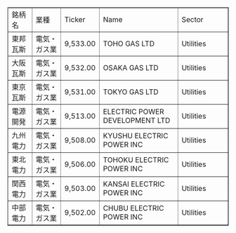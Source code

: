 <table dir="ltr" border="1" cellspacing="0" cellpadding="0">
  <colgroup>
    <col width="100">
    <col width="100">
    <col width="81">
    <col width="269">
    <col width="201">
  </colgroup>
  <tbody>
    <tr>
      <td data-sheets-value="{&quot;1&quot;:2,&quot;2&quot;:&quot;銘柄名&quot;}">銘柄名</td>
      <td data-sheets-value="{&quot;1&quot;:2,&quot;2&quot;:&quot;業種&quot;}">業種</td>
      <td data-sheets-value="{&quot;1&quot;:2,&quot;2&quot;:&quot;Ticker&quot;}">Ticker</td>
      <td data-sheets-value="{&quot;1&quot;:2,&quot;2&quot;:&quot;Name&quot;}">Name</td>
      <td data-sheets-value="{&quot;1&quot;:2,&quot;2&quot;:&quot;Sector&quot;}">Sector</td>
    </tr>
    <tr>
      <td data-sheets-value="{&quot;1&quot;:2,&quot;2&quot;:&quot;東邦瓦斯&quot;}">東邦瓦斯</td>
      <td data-sheets-value="{&quot;1&quot;:2,&quot;2&quot;:&quot;電気・ガス業&quot;}">電気・ガス業</td>
      <td data-sheets-value="{&quot;1&quot;:3,&quot;3&quot;:9533}" data-sheets-numberformat="[null,2,&quot;#,##0.00&quot;,1]">9,533.00</td>
      <td data-sheets-value="{&quot;1&quot;:2,&quot;2&quot;:&quot;TOHO GAS LTD&quot;}" data-sheets-numberformat="[null,2,&quot;#,##0.00&quot;,1]">TOHO GAS LTD</td>
      <td data-sheets-value="{&quot;1&quot;:2,&quot;2&quot;:&quot;Utilities&quot;}" data-sheets-numberformat="[null,2,&quot;#,##0.00&quot;,1]">Utilities</td>
    </tr>
    <tr>
      <td data-sheets-value="{&quot;1&quot;:2,&quot;2&quot;:&quot;大阪瓦斯&quot;}">大阪瓦斯</td>
      <td data-sheets-value="{&quot;1&quot;:2,&quot;2&quot;:&quot;電気・ガス業&quot;}">電気・ガス業</td>
      <td data-sheets-value="{&quot;1&quot;:3,&quot;3&quot;:9532}" data-sheets-numberformat="[null,2,&quot;#,##0.00&quot;,1]">9,532.00</td>
      <td data-sheets-value="{&quot;1&quot;:2,&quot;2&quot;:&quot;OSAKA GAS LTD&quot;}" data-sheets-numberformat="[null,2,&quot;#,##0.00&quot;,1]">OSAKA GAS LTD</td>
      <td data-sheets-value="{&quot;1&quot;:2,&quot;2&quot;:&quot;Utilities&quot;}" data-sheets-numberformat="[null,2,&quot;#,##0.00&quot;,1]">Utilities</td>
    </tr>
    <tr>
      <td data-sheets-value="{&quot;1&quot;:2,&quot;2&quot;:&quot;東京瓦斯&quot;}">東京瓦斯</td>
      <td data-sheets-value="{&quot;1&quot;:2,&quot;2&quot;:&quot;電気・ガス業&quot;}">電気・ガス業</td>
      <td data-sheets-value="{&quot;1&quot;:3,&quot;3&quot;:9531}" data-sheets-numberformat="[null,2,&quot;#,##0.00&quot;,1]">9,531.00</td>
      <td data-sheets-value="{&quot;1&quot;:2,&quot;2&quot;:&quot;TOKYO GAS LTD&quot;}" data-sheets-numberformat="[null,2,&quot;#,##0.00&quot;,1]">TOKYO GAS LTD</td>
      <td data-sheets-value="{&quot;1&quot;:2,&quot;2&quot;:&quot;Utilities&quot;}" data-sheets-numberformat="[null,2,&quot;#,##0.00&quot;,1]">Utilities</td>
    </tr>
    <tr>
      <td data-sheets-value="{&quot;1&quot;:2,&quot;2&quot;:&quot;電源開発&quot;}">電源開発</td>
      <td data-sheets-value="{&quot;1&quot;:2,&quot;2&quot;:&quot;電気・ガス業&quot;}">電気・ガス業</td>
      <td data-sheets-value="{&quot;1&quot;:3,&quot;3&quot;:9513}" data-sheets-numberformat="[null,2,&quot;#,##0.00&quot;,1]">9,513.00</td>
      <td data-sheets-value="{&quot;1&quot;:2,&quot;2&quot;:&quot;ELECTRIC POWER DEVELOPMENT LTD&quot;}" data-sheets-numberformat="[null,2,&quot;#,##0.00&quot;,1]">ELECTRIC POWER DEVELOPMENT LTD</td>
      <td data-sheets-value="{&quot;1&quot;:2,&quot;2&quot;:&quot;Utilities&quot;}" data-sheets-numberformat="[null,2,&quot;#,##0.00&quot;,1]">Utilities</td>
    </tr>
    <tr>
      <td data-sheets-value="{&quot;1&quot;:2,&quot;2&quot;:&quot;九州電力&quot;}">九州電力</td>
      <td data-sheets-value="{&quot;1&quot;:2,&quot;2&quot;:&quot;電気・ガス業&quot;}">電気・ガス業</td>
      <td data-sheets-value="{&quot;1&quot;:3,&quot;3&quot;:9508}" data-sheets-numberformat="[null,2,&quot;#,##0.00&quot;,1]">9,508.00</td>
      <td data-sheets-value="{&quot;1&quot;:2,&quot;2&quot;:&quot;KYUSHU ELECTRIC POWER INC&quot;}" data-sheets-numberformat="[null,2,&quot;#,##0.00&quot;,1]">KYUSHU ELECTRIC POWER INC</td>
      <td data-sheets-value="{&quot;1&quot;:2,&quot;2&quot;:&quot;Utilities&quot;}" data-sheets-numberformat="[null,2,&quot;#,##0.00&quot;,1]">Utilities</td>
    </tr>
    <tr>
      <td data-sheets-value="{&quot;1&quot;:2,&quot;2&quot;:&quot;東北電力&quot;}">東北電力</td>
      <td data-sheets-value="{&quot;1&quot;:2,&quot;2&quot;:&quot;電気・ガス業&quot;}">電気・ガス業</td>
      <td data-sheets-value="{&quot;1&quot;:3,&quot;3&quot;:9506}" data-sheets-numberformat="[null,2,&quot;#,##0.00&quot;,1]">9,506.00</td>
      <td data-sheets-value="{&quot;1&quot;:2,&quot;2&quot;:&quot;TOHOKU ELECTRIC POWER INC&quot;}" data-sheets-numberformat="[null,2,&quot;#,##0.00&quot;,1]">TOHOKU ELECTRIC POWER INC</td>
      <td data-sheets-value="{&quot;1&quot;:2,&quot;2&quot;:&quot;Utilities&quot;}" data-sheets-numberformat="[null,2,&quot;#,##0.00&quot;,1]">Utilities</td>
    </tr>
    <tr>
      <td data-sheets-value="{&quot;1&quot;:2,&quot;2&quot;:&quot;関西電力&quot;}">関西電力</td>
      <td data-sheets-value="{&quot;1&quot;:2,&quot;2&quot;:&quot;電気・ガス業&quot;}">電気・ガス業</td>
      <td data-sheets-value="{&quot;1&quot;:3,&quot;3&quot;:9503}" data-sheets-numberformat="[null,2,&quot;#,##0.00&quot;,1]">9,503.00</td>
      <td data-sheets-value="{&quot;1&quot;:2,&quot;2&quot;:&quot;KANSAI ELECTRIC POWER INC&quot;}" data-sheets-numberformat="[null,2,&quot;#,##0.00&quot;,1]">KANSAI ELECTRIC POWER INC</td>
      <td data-sheets-value="{&quot;1&quot;:2,&quot;2&quot;:&quot;Utilities&quot;}" data-sheets-numberformat="[null,2,&quot;#,##0.00&quot;,1]">Utilities</td>
    </tr>
    <tr>
      <td data-sheets-value="{&quot;1&quot;:2,&quot;2&quot;:&quot;中部電力&quot;}">中部電力</td>
      <td data-sheets-value="{&quot;1&quot;:2,&quot;2&quot;:&quot;電気・ガス業&quot;}">電気・ガス業</td>
      <td data-sheets-value="{&quot;1&quot;:3,&quot;3&quot;:9502}" data-sheets-numberformat="[null,2,&quot;#,##0.00&quot;,1]">9,502.00</td>
      <td data-sheets-value="{&quot;1&quot;:2,&quot;2&quot;:&quot;CHUBU ELECTRIC POWER INC&quot;}" data-sheets-numberformat="[null,2,&quot;#,##0.00&quot;,1]">CHUBU ELECTRIC POWER INC</td>
      <td data-sheets-value="{&quot;1&quot;:2,&quot;2&quot;:&quot;Utilities&quot;}" data-sheets-numberformat="[null,2,&quot;#,##0.00&quot;,1]">Utilities</td>
    </tr>
  </tbody>
</table>
